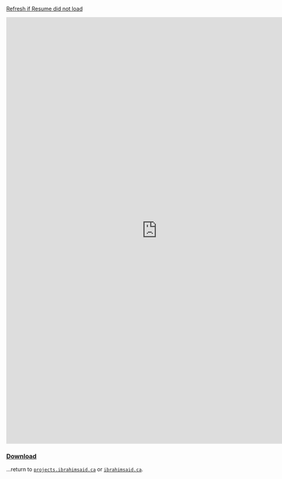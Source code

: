 [Refresh if Resume did not load](https://www.projects.ibrahimsaid.ca/resume)

<embed src="https://drive.google.com/viewerng/
viewer?embedded=true&url=https://github.com/1brahimsaid/resume/raw/main/Resume.pdf" width="800px" height="1130px">

### [Download](https://github.com/1brahimsaid/resume/raw/main/Resume.pdf)

...return to [`projects.ibrahimsaid.ca`](https://projects.ibrahimsaid.ca/) or [`ibrahimsaid.ca`](https://www.ibrahimsaid.ca/).